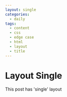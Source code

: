 ```yaml
---
layout: single
categories:
  - daily
tags:
  - content
  - css
  - edge case
  - html
  - layout
  - title
---
```


# Layout Single

This post has 'single' layout
